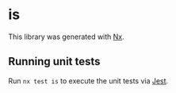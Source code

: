 # is

This library was generated with [Nx](https://nx.dev).

## Running unit tests

Run `nx test is` to execute the unit tests via [Jest](https://jestjs.io).
